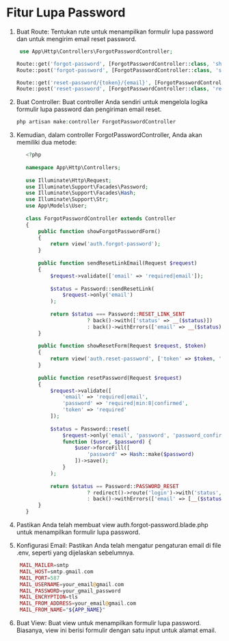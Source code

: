 # Fitur Lupa Password
1. Buat Route: Tentukan rute untuk menampilkan formulir lupa password dan untuk mengirim email reset password.
   ```php
    use App\Http\Controllers\ForgotPasswordController;

   Route::get('forgot-password', [ForgotPasswordController::class, 'showForgotPasswordForm'])->name('password.request')->middleware('guest');
   Route::post('forgot-password', [ForgotPasswordController::class, 'sendResetLinkEmail'])->name('password.email')->middleware('guest');
   
   Route::get('reset-password/{token}/{email}', [ForgotPasswordController::class, 'showResetForm'])->name('password.reset');
   Route::post('reset-password', [ForgotPasswordController::class, 'resetPassword'])->name('password.update');

   ```

2. Buat Controller: Buat controller Anda sendiri untuk mengelola logika formulir lupa password dan pengiriman email reset.
   ```php
   php artisan make:controller ForgotPasswordController
   ```

3. Kemudian, dalam controller ForgotPasswordController, Anda akan memiliki dua metode:
   ```php
      <?php
      
      namespace App\Http\Controllers;
      
      use Illuminate\Http\Request;
      use Illuminate\Support\Facades\Password;
      use Illuminate\Support\Facades\Hash;
      use Illuminate\Support\Str;
      use App\Models\User;
      
      class ForgotPasswordController extends Controller
      {
          public function showForgotPasswordForm()
          {
              return view('auth.forgot-password');
          }
      
          public function sendResetLinkEmail(Request $request)
          {
              $request->validate(['email' => 'required|email']);
              
              $status = Password::sendResetLink(
                  $request->only('email')
              );
      
              return $status === Password::RESET_LINK_SENT
                          ? back()->with(['status' => __($status)])
                          : back()->withErrors(['email' => __($status)]);
          }
      
          public function showResetForm(Request $request, $token)
          {
              return view('auth.reset-password', ['token' => $token, 'email' => $request->email]);
          }
      
          public function resetPassword(Request $request)
          {
              $request->validate([
                  'email' => 'required|email',
                  'password' => 'required|min:8|confirmed',
                  'token' => 'required'
              ]);
      
              $status = Password::reset(
                  $request->only('email', 'password', 'password_confirmation', 'token'),
                  function ($user, $password) {
                      $user->forceFill([
                          'password' => Hash::make($password)
                      ])->save();
                  }
              );
      
              return $status == Password::PASSWORD_RESET
                          ? redirect()->route('login')->with('status', __($status))
                          : back()->withErrors(['email' => [__($status)]]);
          }
      }

   ```
4. Pastikan Anda telah membuat view auth.forgot-password.blade.php untuk menampilkan formulir lupa password.
5. Konfigurasi Email: Pastikan Anda telah mengatur pengaturan email di file .env, seperti yang dijelaskan sebelumnya.
   ```php
    MAIL_MAILER=smtp
    MAIL_HOST=smtp.gmail.com
    MAIL_PORT=587
    MAIL_USERNAME=your_email@gmail.com
    MAIL_PASSWORD=your_gmail_password
    MAIL_ENCRYPTION=tls
    MAIL_FROM_ADDRESS=your_email@gmail.com
    MAIL_FROM_NAME="${APP_NAME}"
   ```

6. Buat View: Buat view untuk menampilkan formulir lupa password. Biasanya, view ini berisi formulir dengan satu input untuk alamat email.
